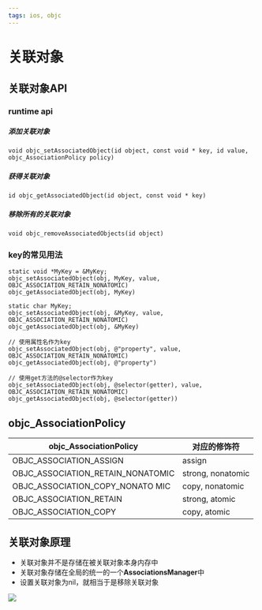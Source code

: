 ```yaml
---
tags: ios, objc
---
```


# 关联对象

## 关联对象API

### runtime api

##### 添加关联对象

```objc
void objc_setAssociatedObject(id object, const void * key, id value, objc_AssociationPolicy policy)
```

##### 获得关联对象

```objc
id objc_getAssociatedObject(id object, const void * key)
```

##### 移除所有的关联对象

```objc
void objc_removeAssociatedObjects(id object)
```

### key的常见用法

```objc
static void *MyKey = &MyKey;
objc_setAssociatedObject(obj, MyKey, value, OBJC_ASSOCIATION_RETAIN_NONATOMIC)
objc_getAssociatedObject(obj, MyKey)
```

```objc
static char MyKey;
objc_setAssociatedObject(obj, &MyKey, value, OBJC_ASSOCIATION_RETAIN_NONATOMIC)
objc_getAssociatedObject(obj, &MyKey)
```

```objc
// 使用属性名作为key
objc_setAssociatedObject(obj, @"property", value, OBJC_ASSOCIATION_RETAIN_NONATOMIC)
objc_getAssociatedObject(obj, @"property")
```

```objc
// 使用get方法的@selector作为key
objc_setAssociatedObject(obj, @selector(getter), value, OBJC_ASSOCIATION_RETAIN_NONATOMIC)
objc_getAssociatedObject(obj, @selector(getter))
```

## objc_AssociationPolicy

| objc_AssociationPolicy            | 对应的修饰符      |
| --------------------------------- | ----------------- |
| OBJC_ASSOCIATION_ASSIGN           | assign            |
| OBJC_ASSOCIATION_RETAIN_NONATOMIC | strong, nonatomic |
| OBJC_ASSOCIATION_COPY_NONATO MIC  | copy, nonatomic   |
| OBJC_ASSOCIATION_RETAIN           | strong, atomic    |
| OBJC_ASSOCIATION_COPY             | copy, atomic      |

## 关联对象原理

* 关联对象并不是存储在被关联对象本身内存中
* 关联对象存储在全局的统一的一个**AssociationsManager**中
* 设置关联对象为nil，就相当于是移除关联对象

![](objc_associations.png)